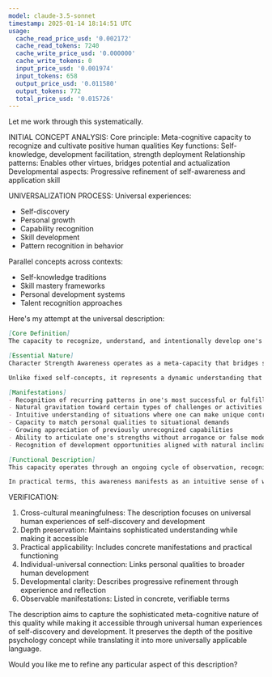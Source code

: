 ```yaml
---
model: claude-3.5-sonnet
timestamp: 2025-01-14 18:14:51 UTC
usage:
  cache_read_price_usd: '0.002172'
  cache_read_tokens: 7240
  cache_write_price_usd: '0.000000'
  cache_write_tokens: 0
  input_price_usd: '0.001974'
  input_tokens: 658
  output_price_usd: '0.011580'
  output_tokens: 772
  total_price_usd: '0.015726'
---
```


Let me work through this systematically.

INITIAL CONCEPT ANALYSIS:
Core principle: Meta-cognitive capacity to recognize and cultivate positive human qualities
Key functions: Self-knowledge, development facilitation, strength deployment
Relationship patterns: Enables other virtues, bridges potential and actualization
Developmental aspects: Progressive refinement of self-awareness and application skill

UNIVERSALIZATION PROCESS:
Universal experiences:
- Self-discovery
- Personal growth
- Capability recognition
- Skill development
- Pattern recognition in behavior

Parallel concepts across contexts:
- Self-knowledge traditions
- Skill mastery frameworks
- Personal development systems
- Talent recognition approaches

Here's my attempt at the universal description:

```markdown
[Core Definition]
The capacity to recognize, understand, and intentionally develop one's inherent positive qualities. It combines deep self-awareness with the ability to identify situations where these qualities can be effectively expressed and strengthened, leading to personal growth and meaningful contribution.

[Essential Nature]
Character Strength Awareness operates as a meta-capacity that bridges self-knowledge and personal development. It encompasses both the recognition of existing capabilities and the understanding of their potential for growth. This awareness functions as an internal compass, helping identify opportunities for authentic expression and meaningful action while guiding personal development efforts toward natural areas of excellence.

Unlike fixed self-concepts, it represents a dynamic understanding that evolves through experience and reflection, constantly integrating new insights about one's capabilities and their applications. This quality enables the translation of abstract potential into concrete expression through conscious cultivation and strategic deployment of personal strengths.

[Manifestations]
- Recognition of recurring patterns in one's most successful or fulfilling experiences
- Natural gravitation toward certain types of challenges or activities
- Intuitive understanding of situations where one can make unique contributions
- Capacity to match personal qualities to situational demands
- Growing appreciation of previously unrecognized capabilities
- Ability to articulate one's strengths without arrogance or false modesty
- Recognition of development opportunities aligned with natural inclinations

[Functional Description]
This capacity operates through an ongoing cycle of observation, recognition, and experimentation. It begins with noticing patterns in one's natural responses and successful experiences, develops through conscious reflection on these patterns, and matures through intentional testing and refinement of understood strengths in new contexts. This process gradually builds an increasingly sophisticated internal map of one's capabilities and their optimal applications.

In practical terms, this awareness manifests as an intuitive sense of where and how one can best contribute, combined with the practical wisdom to develop these capacities effectively. It enables more authentic self-expression, more effective personal development efforts, and more meaningful contributions to shared endeavors. This quality serves as both a guide for individual growth and a bridge between personal potential and practical impact.
```

VERIFICATION:
1. Cross-cultural meaningfulness: The description focuses on universal human experiences of self-discovery and development
2. Depth preservation: Maintains sophisticated understanding while making it accessible
3. Practical applicability: Includes concrete manifestations and practical functioning
4. Individual-universal connection: Links personal qualities to broader human development
5. Developmental clarity: Describes progressive refinement through experience and reflection
6. Observable manifestations: Listed in concrete, verifiable terms

The description aims to capture the sophisticated meta-cognitive nature of this quality while making it accessible through universal human experiences of self-discovery and development. It preserves the depth of the positive psychology concept while translating it into more universally applicable language.

Would you like me to refine any particular aspect of this description?